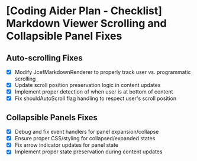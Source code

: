 # [Coding Aider Plan - Checklist] Markdown Viewer Scrolling and Collapsible Panel Fixes

## Auto-scrolling Fixes
- [x] Modify JcefMarkdownRenderer to properly track user vs. programmatic scrolling
- [x] Update scroll position preservation logic in content updates
- [x] Implement proper detection of when user is at bottom of content
- [x] Fix shouldAutoScroll flag handling to respect user's scroll position

## Collapsible Panels Fixes
- [x] Debug and fix event handlers for panel expansion/collapse
- [x] Ensure proper CSS/styling for collapsed/expanded states
- [x] Fix arrow indicator updates for panel state
- [x] Implement proper state preservation during content updates
